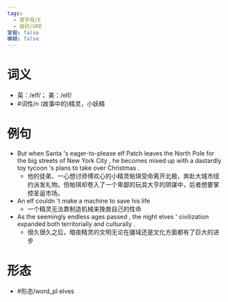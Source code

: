 ```yaml
---
tags:
  - 首字母/E
  - 级别/GRE
掌握: false
模糊: false
---
```

# 词义
- 英：/elf/； 美：/elf/
- #词性/n  (故事中的)精灵，小妖精
# 例句
- But when Santa 's eager-to-please elf Patch leaves the North Pole for the big streets of New York City , he becomes mixed up with a dastardly toy tycoon 's plans to take over Christmas .
	- 他的徒弟、一心想讨师傅欢心的小精灵帕琪受命离开北极，奔赴大城市纽约派发礼物。但帕琪却卷入了一个卑鄙的玩具大亨的阴谋中，后者想要掌控圣诞市场。
- An elf couldn 't make a machine to save his life
	- 一个精灵无法靠制造机械来挽救自己的性命
- As the seemingly endless ages passed , the night elves ' civilization expanded both territorially and culturally .
	- 很久很久之后，暗夜精灵的文明无论在疆域还是文化方面都有了巨大的进步
# 形态
- #形态/word_pl elves
